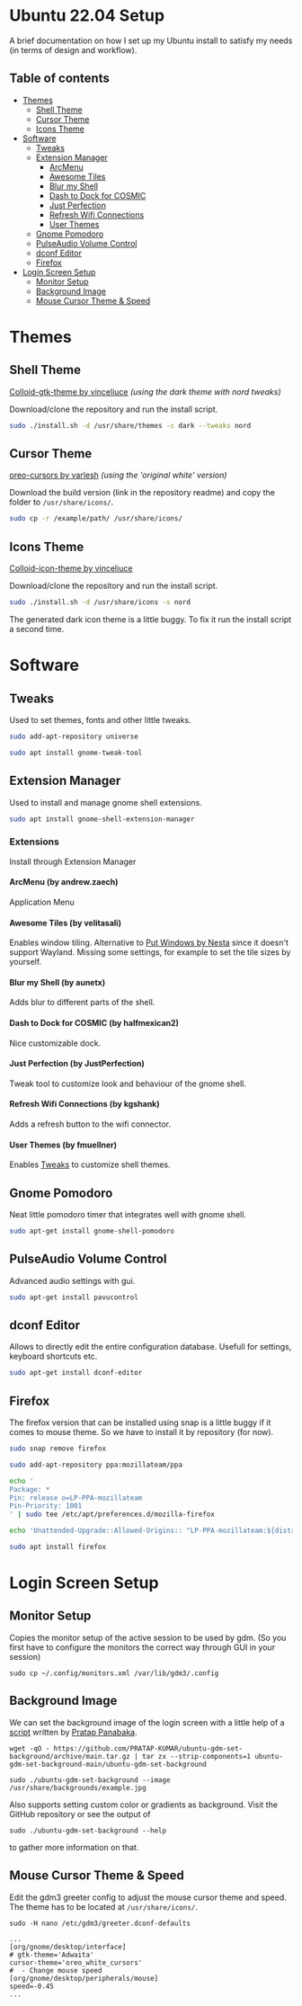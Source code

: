 # Ubuntu 22.04 Setup

A brief documentation on how I set up my Ubuntu install to satisfy my needs (in terms of design and workflow).

## Table of contents

- [Themes](#themes)
  - [Shell Theme](#shell-theme)
  - [Cursor Theme](#cursor-theme)
  - [Icons Theme](#icons-theme)
- [Software](#software)
  - [Tweaks](#tweaks)
  - [Extension Manager](#extension-manager)
    - [ArcMenu](#arcmenu-by-andrewzaech)
    - [Awesome Tiles](#awesome-tiles-by-velitasali)
    - [Blur my Shell](#blur-my-shell-by-aunetx)
    - [Dash to Dock for COSMIC](#dash-to-dock-for-cosmic-by-halfmexican2)
    - [Just Perfection](#just-perfection-by-justperfection)
    - [Refresh Wifi Connections](#refresh-wifi-connections-by-kgshank)
    - [User Themes](#user-themes-by-fmuellner)
  - [Gnome Pomodoro](#gnome-pomodoro)
  - [PulseAudio Volume Control](#pulseaudio-volume-control)
  - [dconf Editor](#dconf-editor)
  - [Firefox](#firefox)
- [Login Screen Setup](#login-screen-setup)
  - [Monitor Setup](#monitor-setup)
  - [Background Image](#background-image)
  - [Mouse Cursor Theme & Speed](#mouse-cursor-theme--speed)

# Themes

## Shell Theme

[Colloid-gtk-theme by vinceliuce](https://github.com/vinceliuice/Colloid-gtk-theme) _(using the dark theme with nord tweaks)_

Download/clone the repository and run the install script.

```bash
sudo ./install.sh -d /usr/share/themes -c dark --tweaks nord
```

## Cursor Theme

[oreo-cursors by varlesh](https://github.com/varlesh/oreo-cursors) _(using the 'original white' version)_

Download the build version (link in the repository readme) and copy the folder to `/usr/share/icons/`.

```bash
sudo cp -r /example/path/ /usr/share/icons/
```

## Icons Theme

[Colloid-icon-theme by vinceliuce](https://github.com/vinceliuice/Colloid-icon-theme)

Download/clone the repository and run the install script.

```bash
sudo ./install.sh -d /usr/share/icons -s nord
```

The generated dark icon theme is a little buggy. To fix it run the install script a second time.

# Software

## Tweaks

Used to set themes, fonts and other little tweaks.

```bash
sudo add-apt-repository universe
```

```bash
sudo apt install gnome-tweak-tool
```

## Extension Manager

Used to install and manage gnome shell extensions.

```bash
sudo apt install gnome-shell-extension-manager
```

### Extensions

Install through Extension Manager

#### **ArcMenu** (by andrew.zaech)

Application Menu

#### **Awesome Tiles** (by velitasali)

Enables window tiling. Alternative to [Put Windows by Nesta](https://extensions.gnome.org/extension/39/put-windows/) since it doesn't support Wayland. Missing some settings, for example to set the tile sizes by yourself.

#### **Blur my Shell** (by aunetx)

Adds blur to different parts of the shell.

#### **Dash to Dock for COSMIC** (by halfmexican2)

Nice customizable dock.

#### **Just Perfection** (by JustPerfection)

Tweak tool to customize look and behaviour of the gnome shell.

#### **Refresh Wifi Connections** (by kgshank)

Adds a refresh button to the wifi connector.

#### **User Themes** (by fmuellner)

Enables [Tweaks](#tweaks) to customize shell themes.

## Gnome Pomodoro

Neat little pomodoro timer that integrates well with gnome shell.

```bash
sudo apt-get install gnome-shell-pomodoro
```

## PulseAudio Volume Control

Advanced audio settings with gui.

```bash
sudo apt-get install pavucontrol
```

## dconf Editor

Allows to directly edit the entire configuration database. Usefull for settings, keyboard shortcuts etc.

```bash
sudo apt-get install dconf-editor
```

## Firefox

The firefox version that can be installed using snap is a little buggy if it comes to mouse theme. So we have to install it by repository (for now).

```bash
sudo snap remove firefox
```

```bash
sudo add-apt-repository ppa:mozillateam/ppa
```

```bash
echo '
Package: *
Pin: release o=LP-PPA-mozillateam
Pin-Priority: 1001
' | sudo tee /etc/apt/preferences.d/mozilla-firefox
```

```bash
echo 'Unattended-Upgrade::Allowed-Origins:: "LP-PPA-mozillateam:${distro_codename}";' | sudo tee /etc/apt/apt.conf.d/51unattended-upgrades-firefox
```

```bash
sudo apt install firefox
```

# Login Screen Setup

## Monitor Setup

Copies the monitor setup of the active session to be used by gdm.
(So you first have to configure the monitors the correct way through GUI in your session)

```shell
sudo cp ~/.config/monitors.xml /var/lib/gdm3/.config
```

## Background Image

We can set the background image of the login screen with a little help of a [script](https://github.com/PRATAP-KUMAR/ubuntu-gdm-set-background) written by [Pratap Panabaka](https://github.com/PRATAP-KUMAR).

```shell
wget -qO - https://github.com/PRATAP-KUMAR/ubuntu-gdm-set-background/archive/main.tar.gz | tar zx --strip-components=1 ubuntu-gdm-set-background-main/ubuntu-gdm-set-background
```

```shell
sudo ./ubuntu-gdm-set-background --image /usr/share/backgrounds/example.jpg
```

Also supports setting custom color or gradients as background. Visit the GitHub repository or see the output of

```shell
sudo ./ubuntu-gdm-set-background --help
```

to gather more information on that.

## Mouse Cursor Theme & Speed

Edit the gdm3 greeter config to adjust the mouse cursor theme and speed.
The theme has to be located at `/usr/share/icons/`.

```shell
sudo -H nano /etc/gdm3/greeter.dconf-defaults
```

```dsconfig
...
[org/gnome/desktop/interface]
# gtk-theme='Adwaita'
cursor-theme='oreo_white_cursors'
#  - Change mouse speed
[org/gnome/desktop/peripherals/mouse]
speed=-0.45
...
```
